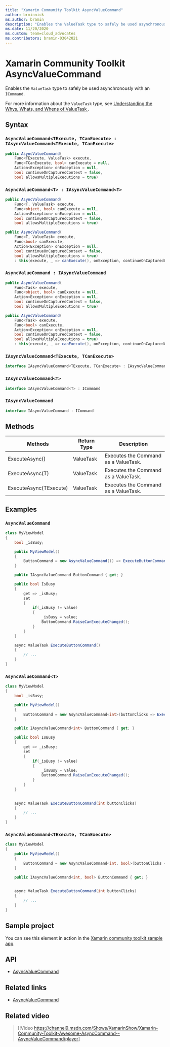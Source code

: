 ```yaml
---
title: "Xamarin Community Toolkit AsyncValueCommand"
author: brminnick
ms.author: bramin
description: "Enables the ValueTask type to safely be used asynchronously with an ICommand."
ms.date: 11/20/2020
ms.custom: team=cloud_advocates
ms.contributors: bramin-03042021
---
```


# Xamarin Community Toolkit AsyncValueCommand

Enables the `ValueTask` type to safely be used asynchronously with an `ICommand`.

For more information about the `ValueTask` type, see [Understanding the Whys, Whats, and Whens of ValueTask
](https://blogs.msdn.microsoft.com/dotnet/2018/11/07/understanding-the-whys-whats-and-whens-of-valuetask?WT.mc_id=mobile-0000-bramin).

## Syntax

### `AsyncValueCommand<TExecute, TCanExecute> : IAsyncValueCommand<TExecute, TCanExecute>`

```csharp
public AsyncValueCommand(
    Func<TExecute, ValueTask> execute,
    Func<TCanExecute, bool> canExecute = null,
    Action<Exception> onException = null,
    bool continueOnCapturedContext = false,
    bool allowsMultipleExecutions = true)
```

### `AsyncValueCommand<T> : IAsyncValueCommand<T>`

```csharp
public AsyncValueCommand(
    Func<T, ValueTask> execute,
    Func<object, bool> canExecute = null,
    Action<Exception> onException = null,
    bool continueOnCapturedContext = false,
    bool allowsMultipleExecutions = true)
```

```csharp
public AsyncValueCommand(
    Func<T, ValueTask> execute,
    Func<bool> canExecute,
    Action<Exception> onException = null,
    bool continueOnCapturedContext = false,
    bool allowsMultipleExecutions = true)
    : this(execute, _ => canExecute(), onException, continueOnCapturedContext, allowsMultipleExecutions)
```

### `AsyncValueCommand : IAsyncValueCommand`

```csharp
public AsyncValueCommand(
    Func<Task> execute,
    Func<object, bool> canExecute = null,
    Action<Exception> onException = null,
    bool continueOnCapturedContext = false,
    bool allowsMultipleExecutions = true)
```

```csharp
public AsyncValueCommand(
    Func<Task> execute,
    Func<bool> canExecute,
    Action<Exception> onException = null,
    bool continueOnCapturedContext = false,
    bool allowsMultipleExecutions = true)
    : this(execute, _ => canExecute(), onException, continueOnCapturedContext, allowsMultipleExecutions)
```

### `IAsyncValueCommand<TExecute, TCanExecute>`

```csharp
interface IAsyncValueCommand<TExecute, TCanExecute> : IAsyncValueCommand<TExecute>
```

### `IAsyncValueCommand<T>`

```csharp
interface IAsyncValueCommand<T> : ICommand
```

### `IAsyncValueCommand`

```csharp
interface IAsyncValueCommand : ICommand
```

## Methods

| Methods | Return Type | Description |
| -- | -- | -- |
| ExecuteAsync() | ValueTask | Executes the Command as a ValueTask. |
| ExecuteAsync(T) | ValueTask | Executes the Command as a ValueTask. |
| ExecuteAsync(TExecute) | ValueTask | Executes the Command as a ValueTask. |

## Examples

### `AsyncValueCommand`

```csharp
class MyViewModel
{
    bool _isBusy;

    public MyViewModel()
    {
        ButtonCommand = new AsyncValueCommand(() => ExecuteButtonCommand(), _ => !IsBusy);
    }

    public IAsyncValueCommand ButtonCommand { get; }

    public bool IsBusy
    {
        get => _isBusy;
        set
        {
            if(_isBusy != value)
            {
                _isBusy = value;
                ButtonCommand.RaiseCanExecuteChanged();
            }
        }
    }    

    async ValueTask ExecuteButtonCommand()
    {
        // ...
    }
}
```

### `AsyncValueCommand<T>`

```csharp
class MyViewModel
{
    bool _isBusy;

    public MyViewModel()
    {
        ButtonCommand = new AsyncValueCommand<int>(buttonClicks => ExecuteButtonCommand(buttonClicks), _ => !IsBusy);
    }

    public IAsyncValueCommand<int> ButtonCommand { get; }

    public bool IsBusy
    {
        get => _isBusy;
        set
        {
            if(_isBusy != value)
            {
                _isBusy = value;
                ButtonCommand.RaiseCanExecuteChanged();
            }
        }
    }   
    

    async ValueTask ExecuteButtonCommand(int buttonClicks)
    {
        // ...
    }
}
```

### `AsyncValueCommand<TExecute, TCanExecute>`

```csharp
class MyViewModel
{
    public MyViewModel()
    {
        ButtonCommand = new AsyncValueCommand<int, bool>(buttonClicks => ExecuteButtonCommand(buttonClicks), isBusy => !isBusy);
    }

    public IAsyncValueCommand<int, bool> ButtonCommand { get; } 
    

    async ValueTask ExecuteButtonCommand(int buttonClicks)
    {
        // ...
    }
}
```

## Sample project

You can see this element in action in the [Xamarin community toolkit sample app](https://github.com/xamarin/XamarinCommunityToolkit).

## API

- [AsyncValueCommand](https://github.com/xamarin/XamarinCommunityToolkit/blob/main/src/CommunityToolkit/Xamarin.CommunityToolkit/ObjectModel/AsyncValueCommand.shared.cs)

## Related links

- [AsyncValueCommand](AsyncValueCommand.md)

## Related video

> [!Video https://channel9.msdn.com/Shows/XamarinShow/Xamarin-Community-Toolkit-Awesome-AsyncCommand--AsyncValueCommand/player]
